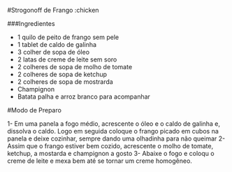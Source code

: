 #Strogonoff de Frango :chicken

###Ingredientes

 - 1 quilo de peito de frango sem pele
 - 1 tablet de caldo de galinha
 - 3 colher de sopa de óleo
 - 2 latas de creme de leite sem soro
 - 2 colheres de sopa de molho de tomate
 - 2 colheres de sopa de ketchup
 - 2 colheres de sopa de mostrarda
 - Champignon
 - Batata palha e arroz branco para acompanhar

 #Modo de Preparo

 1- Em uma panela a fogo médio, acrescente o óleo e o caldo de galinha e, dissolva o caldo. Logo em seguida coloque o frango picado em cubos na panela e deixe cozinhar, sempre dando uma olhadinha para não queimar
 2- Assim que o frango estiver bem cozido, acrescente o molho de tomate, ketchup, a mostarda e champignon a gosto
 3- Abaixe o fogo e coloqu o creme de leite e mexa bem até se tornar um creme homogêneo.
 
